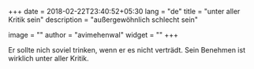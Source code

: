 +++
date        = 2018-02-22T23:40:52+05:30
lang        = "de"
title       = "unter aller Kritik sein"
description = "außergewöhnlich schlecht sein"

image       = ""
author      = "avimehenwal"
widget      = ""
+++

Er sollte nich soviel trinken, wenn er es nicht verträdt. Sein Benehmen ist wirklich unter aller Kritik.
